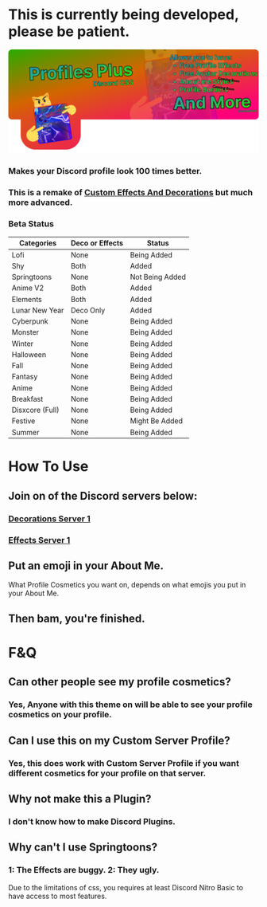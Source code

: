 # This is currently being developed, please be patient.

![ProSoon83](https://raw.githubusercontent.com/DTACat/Discord-Profiles-Plus/main/Assets/ProSoon83.png)

### Makes your Discord profile look 100 times better.

### This is a remake of [Custom Effects And Decorations](https://github.com/DTACat/Custom-Effects-And-Decorations-Discord-Theme) but much more advanced.

### Beta Status

| Categories | Deco or Effects | Status |
| --- | --- | --- |
| Lofi | None | Being Added |
| Shy | Both | Added |
| Springtoons | None | Not Being Added |
| Anime V2 | Both | Added |
| Elements | Both | Added |
| Lunar New Year | Deco Only | Added |
| Cyberpunk | None | Being Added |
| Monster | None | Being Added |
| Winter | None | Being Added |
| Halloween | None | Being Added |
| Fall | None | Being Added |
| Fantasy | None | Being Added |
| Anime | None | Being Added |
| Breakfast | None | Being Added |
| Disxcore (Full) | None | Being Added |
| Festive | None | Might Be Added |
| Summer | None | Being Added |

# How To Use

## Join on of the Discord servers below:

### [Decorations Server 1](https://discord.gg/zdhpfZXwME)

### [Effects Server 1](https://discord.gg/MZQgXZAbhF)

## Put an emoji in your About Me.

What Profile Cosmetics you want on, depends on what emojis you put in your About Me.

## Then bam, you're finished.

# F&Q

## Can other people see my profile cosmetics?

### Yes, Anyone with this theme on will be able to see your profile cosmetics on your profile.

## Can I use this on my Custom Server Profile?

### Yes, this does work with Custom Server Profile if you want different cosmetics for your profile on that server.

## Why not make this a Plugin?

### I don't know how to make Discord Plugins.

## Why can't I use Springtoons?

### 1: The Effects are buggy. 2: They ugly.




Due to the limitations of css, you requires at least Discord Nitro Basic to have access to most features.

